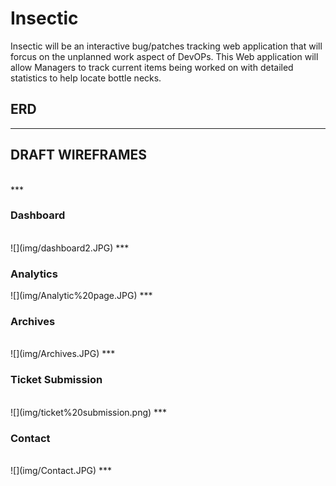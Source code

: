 # <h1>Insectic</h1>

Insectic will be an interactive bug/patches tracking web application that will forcus on the unplanned work aspect of DevOPs. This Web application will allow Managers to track current items being worked on with detailed statistics to help locate bottle necks. 
<h2>ERD</h2>

***
<h2>DRAFT WIREFRAMES</h2><br> 
***
<h3><b>Dashboard</b></h3><br>
![](img/dashboard2.JPG)
***
<h3><b>Analytics</b><br></h3>
![](img/Analytic%20page.JPG)
***
<h3><b>Archives</b></h3><br>
![](img/Archives.JPG)
***
<h3><b>Ticket Submission</b></h3><br>
![](img/ticket%20submission.png)
***
<h3><b>Contact</b></h3><br>
![](img/Contact.JPG)
***
